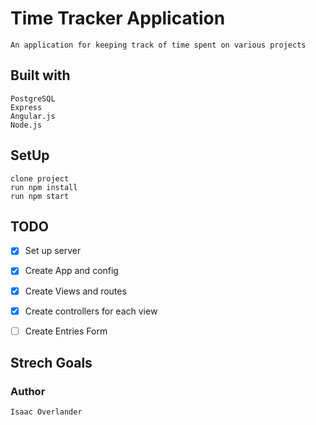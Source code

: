 # Time Tracker Application
    An application for keeping track of time spent on various projects

## Built with
    PostgreSQL
    Express
    Angular.js
    Node.js

## SetUp
    clone project
    run npm install
    run npm start

    
## TODO
 - [x] Set up server
 - [x] Create App and config
 - [x] Create Views and routes
 - [x] Create controllers for each view
 - [ ] Create Entries Form
 

## Strech Goals
 

### Author
    Isaac Overlander



